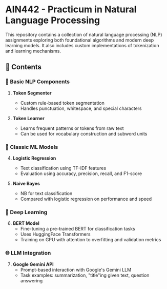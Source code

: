 # AIN442 - Practicum in Natural Language Processing
This repository contains a collection of natural language processing (NLP) assignments exploring both foundational algorithms and modern deep learning models. It also includes custom implementations of tokenization and learning mechanisms.

## 📁 Contents

### 🧱 Basic NLP Components

1. **Token Segmenter**
   - Custom rule-based token segmentation
   - Handles punctuation, whitespace, and special characters

2. **Token Learner**
   - Learns frequent patterns or tokens from raw text
   - Can be used for vocabulary construction and subword units

### 🤖 Classic ML Models

4. **Logistic Regression**
   - Text classification using TF-IDF features
   - Evaluation using accuracy, precision, recall, and F1-score

5. **Naive Bayes**
   - NB for text classification
   - Compared with logistic regression on performance and speed

### 🧠 Deep Learning

6. **BERT Model**
   - Fine-tuning a pre-trained BERT for classification tasks
   - Uses HuggingFace Transformers
   - Training on GPU with attention to overfitting and validation metrics

### 🌐 LLM Integration

7. **Google Gemini API**
   - Prompt-based interaction with Google's Gemini LLM
   - Task examples: summarization, "title"ing given text, question answering
  
     
